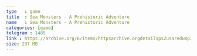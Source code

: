 ```yaml
---
type   : game
title  : Sea Monsters - A Prehistoric Adventure
name   : Sea Monsters - A Prehistoric Adventure
categories: [game]
telegram : 1485
link : https://archive.org/6/items/httpsarchive.orgdetailsps2usaredump3/Sea%20Monsters%20-%20A%20Prehistoric%20Adventure.7z
size: 237 MB
---
```




